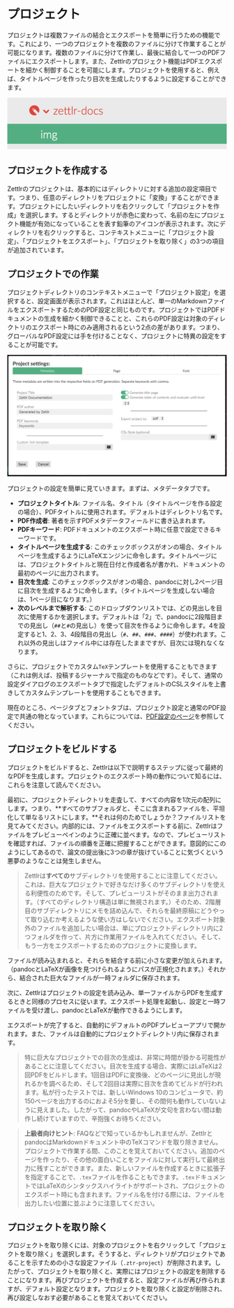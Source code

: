 # プロジェクト

プロジェクトは複数ファイルの結合とエクスポートを簡単に行うための機能です。これにより、一つのプロジェクトを複数のファイルに分けて作業することが可能になります。複数のファイルに分けて作業し、最後に結合して一つのPDFファイルにエクスポートします。また、Zettlrのプロジェクト機能はPDFエクスポートを細かく制御することを可能にします。プロジェクトを使用すると、例えば、タイトルページを作ったり目次を生成したりするように設定することができます。

![project_directory.png](../img/project_directory.png)

## プロジェクトを作成する

Zettlrのプロジェクトは、基本的にはディレクトリに対する追加の設定項目です。つまり、任意のディレクトリをプロジェクトに「変換」することができます。プロジェクトにしたいディレクトリを右クリックして「プロジェクトを作成」を選択します。するとディレクトリが赤色に変わって、名前の左にプロジェクト機能が有効になっていることを表す鉛筆のアイコンが表示されます。次にディレクトリを右クリックすると、コンテキストメニューに「プロジェクト設定」、「プロジェクトをエクスポート」、「プロジェクトを取り除く」の3つの項目が追加されています。

## プロジェクトでの作業

プロジェクトディレクトリのコンテキストメニューで「プロジェクト設定」を選択すると、設定画面が表示されます。これはほとんど、単一のMarkdownファイルをエクスポートするためのPDF設定と同じものです。プロジェクトではPDFドキュメントの生成を細かく制御できることと、これらのPDF設定は対象のディレクトリのエクスポート時にのみ適用されるという2点の差があります。つまり、グローバルなPDF設定には手を付けることなく、プロジェクトに特異の設定をすることが可能です。

![settings_project.png](../img/settings_project.png)

プロジェクトの設定を簡単に見ていきます。まずは、メタデータタブです。

- **プロジェクトタイトル**: ファイル名、タイトル（タイトルページを作る設定の場合）、PDFタイトルに使用されます。デフォルトはディレクトリ名です。
- **PDF作成者**: 著者を示すPDFメタデータフィールドに書き込まれます。
- **PDFキーワード**: PDFドキュメントのエクスポート時に任意で設定できるキーワードです。
- **タイトルページを生成する**: このチェックボックスがオンの場合、タイトルページを生成するようにLaTeXエンジンに命令します。タイトルページには、プロジェクトタイトルと現在日付と作成者名が書かれ、ドキュメントの最初のページに出力されます。
- **目次を生成**: このチェックボックスがオンの場合、pandocに対し2ページ目に目次を生成するように命令します。（タイトルページを生成しない場合は、1ページ目になります。）
- **次のレベルまで解析する**: このドロップダウンリストでは、どの見出しを目次に使用するかを選択します。デフォルトは「2」で、pandocに2段階目までの見出し（`##`と`#`の見出し）を使って目次を作るように命令します。4を設定すると1、2、3、4段階目の見出し（`#`、`##`、`###`、`####`）が使われます。これ以外の見出しはファイル中には存在したままですが、目次には現れなくなります。

さらに、プロジェクトでカスタム`TeX`テンプレートを使用することもできます（これは例えば、投稿するジャーナルで指定のものなどです）。そして、通常の設定ダイアログのエクスポートタブで指定したデフォルトのCSLスタイルを上書きしてカスタムテンプレートを使用することもできます。

現在のところ、ページタブとフォントタブは、プロジェクト設定と通常のPDF設定で共通の物となっています。これらについては、[PDF設定のページ](../reference/settings.md#pdf)を参照してください。

## プロジェクトをビルドする

プロジェクトをビルドすると、Zettlrは以下で説明するステップに従って最終的なPDFを生成します。プロジェクトのエクスポート時の動作について知るには、これらを注意して読んでください。

最初に、プロジェクトディレクトリを走査して、すべての内容を1次元の配列にします。つまり、**すべてのサブフォルダと、そこに含まれるファイルを、平坦化して単なるリストにします。**それは何のためでしょうか？ファイルリストを見てみてください。内部的には、ファイルをエクスポートする前に、Zettlrはファイルをプレビューペインのように正確に並べます。なので、プレビューリストを確認すれば、ファイルの順番を正確に把握することができます。意図的にこのようにしてあるので、論文の提出後に3つの章が抜けていることに気づくという悪夢のようなことは発生しません。

> Zettlrは**すべての**サブディレクトリを使用することに注意してください。これは、巨大なプロジェクトで好きなだけ多くのサブディレクトリを使える利便性のためです。そして、プレビューリストがそのまま出力されます。（すべてのディレクトリ構造は単に無視されます。）そのため、2階層目のサブディレクトリにメモを詰め込んで、それらを最終原稿にどうやって取り込むか考えるような使い方はしないでください。エクスポート対象外のファイルを追加したい場合は、単にプロジェクトディレクトリ内に2つフォルダを作って、片方に作業用ファイルを入れてください。そして、もう一方をエクスポートするためのプロジェクトに変換します。

ファイルが読み込まれると、それらを結合する前に小さな変更が加えられます。（pandocとLaTeXが画像を見つけられるようにパスが正規化されます。）それから、結合された巨大なファイルが一時フォルダに保存されます。

次に、Zettlrはプロジェクトの設定を読み込み、単一ファイルからPDFを生成するときと同様のプロセスに従います。エクスポート処理を起動し、設定と一時ファイルを受け渡し、pandocとLaTeXが動作できるようにします。

エクスポートが完了すると、自動的にデフォルトのPDFプレビューアプリで開かれます。また、ファイルは自動的にプロジェクトディレクトリ内に保存されます。

> 特に巨大なプロジェクトでの目次の生成は、非常に時間が掛かる可能性があることに注意してください。目次を生成する場合、実際にはLaTeXは2回PDFをビルドします。1回目はPDFに変換後、どのページに見出しが現れるかを調べるため、そして2回目は実際に目次を含めてビルドが行われます。私が行ったテストでは、新しいWindows 10のコンピュータで、約150ページを出力するのにおよそ5分を要し、その間何も動作していないように見えました。したがって、pandocやLaTeXが文句を言わない間は動作し続けていますので、辛抱強くお待ちください。

> **上級者向けヒント**: FAQなどで知っているかもしれませんが、ZettlrとpandocはMarkdownドキュメント中のTeXコマンドを取り除きません。プロジェクトで作業する間、このことを覚えておいてください。追加のページを作ったり、その他の面白いことをファイルに対して実行して最終出力に残すことができます。また、新しいファイルを作成するときに拡張子を指定することで、`.tex`ファイルを作ることもできます。`.tex`ドキュメントではLaTeXのシンタックスハイライトがサポートされ、プロジェクトのエクスポート時にも含まれます。ファイル名を付ける際には、ファイルを出力したい位置に並ぶように注意してください。

## プロジェクトを取り除く

プロジェクトを取り除くには、対象のプロジェクトを右クリックして「プロジェクトを取り除く」を選択します。そうすると、ディレクトリがプロジェクトであることを示すための小さな設定ファイル（`.ztr-project`）が削除されます。したがって、プロジェクトを取り除くと、実際にはプロジェクトの設定を削除することになります。再びプロジェクトを作成すると、設定ファイルが再び作られますが、デフォルト設定となります。プロジェクトを取り除くと設定が削除され、再び設定しなおす必要があることを覚えておいてください。
